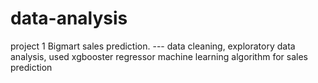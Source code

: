 # data-analysis
 project 1   Bigmart sales prediction.
--- data cleaning, exploratory data analysis, used  xgbooster regressor machine learning algorithm for sales prediction
